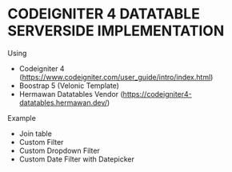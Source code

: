 # CODEIGNITER 4 DATATABLE SERVERSIDE IMPLEMENTATION

Using 
- Codeigniter 4 (https://www.codeigniter.com/user_guide/intro/index.html)
- Boostrap 5 (Velonic Template)
- Hermawan Datatables Vendor (https://codeigniter4-datatables.hermawan.dev/)

Example
- Join table
- Custom Filter
- Custom Dropdown Filter
- Custom Date Filter with Datepicker